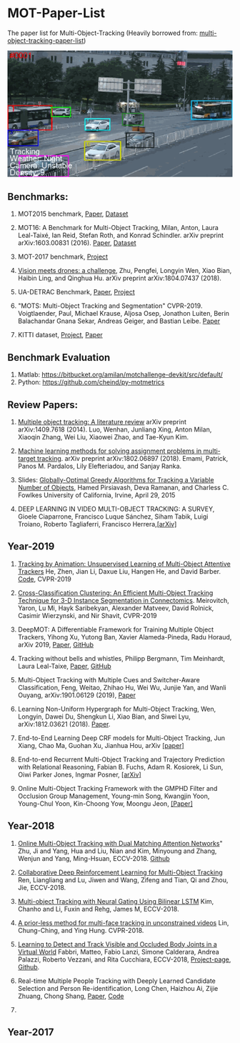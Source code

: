 # MOT-Paper-List
The paper list for Multi-Object-Tracking (Heavily borrowed from: [multi-object-tracking-paper-list](https://github.com/SpyderXu/multi-object-tracking-paper-list))

![MOT-demo](https://github.com/wangxiao5791509/MOT-Paper-List/blob/master/Tracking_D_clip.gif)


## Benchmarks: 

1. MOT2015 benchmark, [Paper](https://arxiv.org/pdf/1504.01942.pdf), [Dataset](https://motchallenge.net/data/2D_MOT_2015/)

2. MOT16: A Benchmark for Multi-Object Tracking, Milan, Anton, Laura Leal-Taixé, Ian Reid, Stefan Roth, and Konrad Schindler. arXiv preprint arXiv:1603.00831 (2016). [Paper](https://arxiv.org/pdf/1603.00831), [Dataset](https://motchallenge.net/data/MOT16/)

3. MOT-2017 benchmark, [Project](https://motchallenge.net/data/MOT17/) 

4. [Vision meets drones: a challenge](https://arxiv.org/pdf/1804.07437), Zhu, Pengfei, Longyin Wen, Xiao Bian, Haibin Ling, and Qinghua Hu. arXiv preprint arXiv:1804.07437 (2018). 

5. UA-DETRAC Benchmark, [Paper](https://detrac-db.rit.albany.edu/Data/DETRAC-benchmark-report.pdf), [Project](https://detrac-db.rit.albany.edu/)

6. "MOTS: Multi-Object Tracking and Segmentation" CVPR-2019. 
Voigtlaender, Paul, Michael Krause, Aljosa Osep, Jonathon Luiten, Berin Balachandar Gnana Sekar, Andreas Geiger, and Bastian Leibe. [Paper](https://arxiv.org/pdf/1902.03604) 

7. KITTI dataset, [Project](http://www.cvlibs.net/datasets/kitti/eval_tracking.php), [Paper](http://www.webmail.cvlibs.net/publications/Geiger2012CVPR.pdf) 


## Benchmark Evaluation 
1. Matlab: https://bitbucket.org/amilan/motchallenge-devkit/src/default/ 
2. Python: https://github.com/cheind/py-motmetrics 





## Review Papers: 
1. [Multiple object tracking: A literature review](https://arxiv.org/pdf/1409.7618.pdf) arXiv preprint arXiv:1409.7618 (2014).
Luo, Wenhan, Junliang Xing, Anton Milan, Xiaoqin Zhang, Wei Liu, Xiaowei Zhao, and Tae-Kyun Kim. 

2. [Machine learning methods for solving assignment problems in multi-target tracking](https://arxiv.org/pdf/1802.06897). arXiv preprint arXiv:1802.06897 (2018). 
Emami, Patrick, Panos M. Pardalos, Lily Elefteriadou, and Sanjay Ranka. 

3. Slides: [Globally-Optimal Greedy Algorithms for Tracking a Variable Number of Objects](http://vision.stanford.edu/teaching/cs231b_spring1415/slides/greedy_fahim_albert.pdf), Hamed Pirsiavash, Deva Ramanan, and Charless C. Fowlkes University of California, Irvine, April 29, 2015 

4. DEEP LEARNING IN VIDEO MULTI-OBJECT TRACKING: A SURVEY, Gioele Ciaparrone, Francisco Luque Sánchez, Siham Tabik, Luigi Troiano, Roberto Tagliaferri, Francisco Herrera,[[arXiv]](https://arxiv.org/pdf/1907.12740.pdf) 






## Year-2019 
1. [Tracking by Animation: Unsupervised Learning of Multi-Object Attentive Trackers](https://arxiv.org/pdf/1809.03137) 
He, Zhen, Jian Li, Daxue Liu, Hangen He, and David Barber. [Code](https://github.com/zhen-he/tracking-by-animation), CVPR-2019 

2. [Cross-Classification Clustering: An Efficient Multi-Object Tracking Technique for 3-D Instance Segmentation in Connectomics](http://openaccess.thecvf.com/content_CVPR_2019/papers/Meirovitch_Cross-Classification_Clustering_An_Efficient_Multi-Object_Tracking_Technique_for_3-D_Instance_CVPR_2019_paper.pdf). Meirovitch, Yaron, Lu Mi, Hayk Saribekyan, Alexander Matveev, David Rolnick, Casimir Wierzynski, and Nir Shavit, CVPR-2019 

3. DeepMOT: A Differentiable Framework for Training Multiple Object Trackers, Yihong Xu, Yutong Ban, Xavier Alameda-Pineda, Radu Horaud, arXiv 2019, [Paper](https://arxiv.org/abs/1906.06618#), [GitHub](https://github.com/yihongXU/deepMOT)

4. Tracking without bells and whistles, Philipp Bergmann, Tim Meinhardt, Laura Leal-Taixe, [Paper](https://arxiv.org/pdf/1903.05625.pdf), [GitHub](https://github.com/coming_soon) 

5. Multi-Object Tracking with Multiple Cues and Switcher-Aware Classification, Feng, Weitao, Zhihao Hu, Wei Wu, Junjie Yan, and Wanli Ouyang, arXiv:1901.06129 (2019), [Paper](https://arxiv.org/pdf/1901.06129) 

6. Learning Non-Uniform Hypergraph for Multi-Object Tracking, Wen, Longyin, Dawei Du, Shengkun Li, Xiao Bian, and Siwei Lyu, arXiv:1812.03621 (2018). [Paper](https://arxiv.org/pdf/1812.03621). 

7. End-to-End Learning Deep CRF models for Multi-Object Tracking, Jun Xiang, Chao Ma, Guohan Xu, Jianhua Hou, arXiv [[paper]](https://arxiv.org/pdf/1907.12176.pdf)

8. End-to-end Recurrent Multi-Object Tracking and Trajectory Prediction with Relational Reasoning, Fabian B. Fuchs, Adam R. Kosiorek, Li Sun, Oiwi Parker Jones, Ingmar Posner, [[arXiv]](https://arxiv.org/pdf/1907.12887.pdf) 

9. Online Multi-Object Tracking Framework with the GMPHD Filter and Occlusion Group Management, Young-min Song, Kwangjin Yoon, Young-Chul Yoon, Kin-Choong Yow, Moongu Jeon, [[Paper]](https://arxiv.org/abs/1907.13347) 



## Year-2018 
1. [Online Multi-Object Tracking with Dual Matching Attention Networks](http://openaccess.thecvf.com/content_ECCV_2018/papers/Ji_Zhu_Online_Multi-Object_Tracking_ECCV_2018_paper.pdf)"
Zhu, Ji and Yang, Hua and Liu, Nian and Kim, Minyoung and Zhang, Wenjun and Yang, Ming-Hsuan, ECCV-2018. 
[Github](https://github.com/jizhu1023/DMAN_MOT)

2. [Collaborative Deep Reinforcement Learning for Multi-Object Tracking](http://openaccess.thecvf.com/content_ECCV_2018/papers/Liangliang_Ren_Collaborative_Deep_Reinforcement_ECCV_2018_paper.pdf)
Ren, Liangliang and Lu, Jiwen and Wang, Zifeng and Tian, Qi and Zhou, Jie, ECCV-2018. 

3. [Multi-object Tracking with Neural Gating Using Bilinear LSTM](http://openaccess.thecvf.com/content_ECCV_2018/papers/Chanho_Kim_Multi-object_Tracking_with_ECCV_2018_paper.pdf) 
Kim, Chanho and Li, Fuxin and Rehg, James M, ECCV-2018. 

4. [A prior-less method for multi-face tracking in unconstrained videos](http://openaccess.thecvf.com/content_cvpr_2018/papers/Lin_A_Prior-Less_Method_CVPR_2018_paper.pdf)
Lin, Chung-Ching, and Ying Hung. CVPR-2018. 

5. [Learning to Detect and Track Visible and Occluded Body Joints in a Virtual World](http://openaccess.thecvf.com/content_ECCV_2018/papers/Matteo_Fabbri_Learning_to_Detect_ECCV_2018_paper.pdf)
Fabbri, Matteo, Fabio Lanzi, Simone Calderara, Andrea Palazzi, Roberto Vezzani, and Rita Cucchiara, ECCV-2018, [Project-page](http://imagelab.ing.unimore.it/jta), [Github](https://github.com/fabbrimatteo/JTA-Dataset). 

6. Real-time Multiple People Tracking with Deeply Learned Candidate Selection and Person Re-identification, Long Chen, Haizhou Ai, Zijie Zhuang, Chong Shang, [Paper](https://arxiv.org/abs/1809.04427), [Code](https://github.com/longcw/MOTDT)

7. 





## Year-2017 





































































